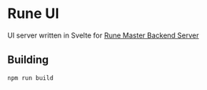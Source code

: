 # Rune UI

UI server written in Svelte for <a href="https://github.com/techkamar/project-rune-master"> Rune Master Backend Server </a>

## Building
```bash
npm run build
```

